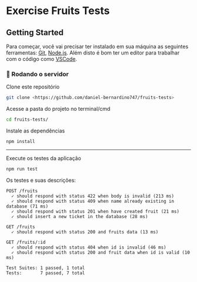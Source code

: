 # Exercise Fruits Tests

## Getting Started

Para começar, você vai precisar ter instalado em sua máquina as seguintes ferramentas:
[Git](https://git-scm.com), [Node.js](https://nodejs.org/en/).
Além disto é bom ter um editor para trabalhar com o código como [VSCode](https://code.visualstudio.com/).

### 🎲 Rodando o servidor

Clone este repositório

```bash
git clone <https://github.com/daniel-bernardino747/fruits-tests>
```

Acesse a pasta do projeto no terminal/cmd

```bash
cd fruits-tests/
```

Instale as dependências

```bash
npm install
```

---

Execute os testes da aplicação

```bash
npm run test
```

Os testes e suas descrições:

```
POST /fruits
  ✓ should respond with status 422 when body is invalid (213 ms)
  ✓ should respond with status 409 when name already existing in database (71 ms)
  ✓ should respond with status 201 when have created fruit (21 ms)
  ✓ should insert a new ticket in the database (28 ms)

GET /fruits
  ✓ should respond with status 200 and fruits data (13 ms)

GET /fruits/:id
  ✓ should respond with status 404 when id is invalid (46 ms)
  ✓ should respond with status 200 and fruit data when id is valid (10 ms)

Test Suites: 1 passed, 1 total
Tests:       7 passed, 7 total
```
